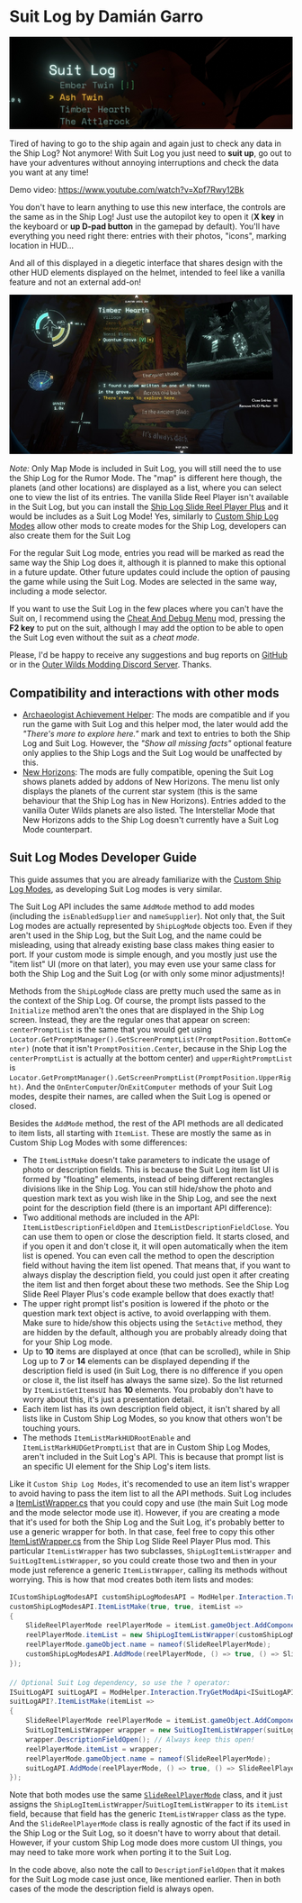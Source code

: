 # Suit Log by Damián Garro

![thumbnail](images/thumbnail.webp)

Tired of having to go to the ship again and again just to check any data in the Ship Log? Not anymore! With Suit Log you just need to **suit up**, go out to have your adventures without annoying interruptions and check the data you want at any time!

Demo video: https://www.youtube.com/watch?v=Xpf7Rwy12Bk

You don't have to learn anything to use this new interface, the controls are the same as in the Ship Log! Just use the autopilot key to open it (**X key** in the keyboard or **up D-pad button** in the gamepad by default).  You'll have everything you need right there: entries with their photos, "icons", marking location in HUD...

And all of this displayed in a diegetic interface that shares design with the other HUD elements displayed on the helmet, intended to feel like a vanilla feature and not an external add-on!

![poem|width=400px](images/poem.jpg)

*Note:* Only Map Mode is included in Suit Log, you will still need the to use the Ship Log for the Rumor Mode. The "map" is different here though, the planets (and other locations) are displayed as a list, where you can select one to view the list of its entries. The vanilla Slide Reel Player isn't available in the Suit Log, but you can install the [Ship Log Slide Reel Player Plus](https://outerwildsmods.com/mods/shiplogslidereelplayerplus/) and it would be includes as a Suit Log Mode! Yes, similarly to [Custom Ship Log Modes](https://outerwildsmods.com/mods/customshiplogmodes/) allow other mods to create modes for the Ship Log, developers can also create them for the Suit Log 

For the regular Suit Log mode, entries you read will be marked as read the same way the Ship Log does it, although it is planned to make this optional in a future update. Other future updates could include the option of pausing the game while using the Suit Log. Modes are selected in the same way, including a mode selector.

If you want to use the Suit Log in the few places where you can't have the Suit on, I recommend using the [Cheat And Debug Menu](https://outerwildsmods.com/mods/cheatanddebugmenu/) mod, pressing the **F2 key** to put on the suit, although I may add the option to be able to open the Suit Log even without the suit  as a *cheat mode*.

Please, I'd be happy to receive any suggestions and bug reports on [GitHub](https://github.com/dgarroDC/SuitLog/issues) or in the [Outer Wilds Modding Discord Server](https://discord.gg/9vE5aHxcF9). Thanks.

## Compatibility and interactions with other mods

* [Archaeologist Achievement Helper](https://outerwildsmods.com/mods/archaeologistachievementhelper/): The mods are compatible and if you run the game with Suit Log and this helper mod, the later would add the *"There's more to explore here."* mark and text to entries to both the Ship Log and Suit Log. However, the *"Show all missing facts"* optional feature only applies to the Ship Logs and the Suit Log would be unaffected by this.
* [New Horizons](https://outerwildsmods.com/mods/newhorizons/): The mods are fully compatible, opening the Suit Log shows planets added by addons of New Horizons. The menu list only displays the planets of the current star system (this is the same behaviour that the Ship Log has in New Horizons). Entries added to the vanilla Outer Wilds planets are also listed. The Interstellar Mode that New Horizons adds to the Ship Log doesn't currently have a Suit Log Mode counterpart.

## Suit Log Modes Developer Guide

This guide assumes that you are already familiarize with the [Custom Ship Log Modes](https://outerwildsmods.com/mods/customshiplogmodes/), as developing Suit Log modes is very similar.

The Suit Log API includes the same `AddMode` method to add modes (including the `isEnabledSupplier` and `nameSupplier`). Not only that, the Suit Log modes are actually represented by `ShipLogMode` objects too. Even if they aren't used in the Ship Log, but the Suit Log, and the name could be misleading, using that already existing base class makes thing easier to port. If your custom mode is simple enough, and you mostly just use the "item list" UI (more on that later), you may even use your same class for both the Ship Log and the Suit Log (or with only some minor adjustments)!

Methods from the `ShipLogMode` class are pretty much used the same as in the context of the Ship Log. Of course, the prompt lists passed to the `Initialize` method aren't the ones that are displayed in the Ship Log screen. Instead, they are the regular ones that appear on screen: `centerPromptList` is the same that you would get using `Locator.GetPromptManager().GetScreenPromptList(PromptPosition.BottomCenter)` (note that it isn't `PromptPosition.Center`, because in the Ship Log the `centerPromptList` is actually at the bottom center) and `upperRightPromptList` is ` Locator.GetPromptManager().GetScreenPromptList(PromptPosition.UpperRight)`. And the `OnEnterComputer`/`OnExitComputer` methods of your Suit Log modes, despite their names, are called when the Suit Log is opened or closed.

Besides the `AddMode` method, the rest of the API methods are all dedicated to item lists, all starting with `ItemList`. These are mostly the same as in Custom Ship Log Modes with some differences:
* The `ItemListMake` doesn't take parameters to indicate the usage of photo or description fields. This is because the Suit Log item list UI is formed by "floating" elements, instead of being different rectangles divisions like in the Ship Log. You can still hide/show the photo and question mark text as you wish like in the Ship Log, and see the next point for the description field (there is an important API difference):
* Two additional methods are included in the API: `ItemListDescriptionFieldOpen` and `ItemListDescriptionFieldClose`. You can use them to open or close the description field. It starts closed, and if you open it and don't close it, it will open automatically when the item list is opened. You can even call the method to open the description field without having the item list opened. That means that, if you want to always display the description field, you could just open it after creating the item list and then forget about these two methods. See the Ship Log Slide Reel Player Plus's code example bellow that does exactly that!
* The upper right prompt list's position is lowered if the photo or the question mark text object is active, to avoid overlapping with them. Make sure to hide/show this objects using the `SetActive` method, they are hidden by the default, although you are probably already doing that for your Ship Log mode.
* Up to **10** items are displayed at once (that can be scrolled), while in Ship Log up to **7** or **14** elements can be displayed depending if the description field is used (in Suit Log, there is no difference if you open or close it, the list itself has always the same size). So the list returned by `ItemListGetItemsUI` has **10** elements. You probably don't have to worry about this, it's just a presentation detail.
* Each item list has its own description field object, it isn't shared by all lists like in Custom Ship Log Modes, so you know that others won't be touching yours.
* The methods `ItemListMarkHUDRootEnable` and `ItemListMarkHUDGetPromptList` that are in Custom Ship Log Modes, aren't included in the Suit Log's API. This is because that prompt list is an specific UI element for the Ship Log's item lists.

Like it `Custom Ship Log Modes`, it's recomended to use an item list's wrapper to avoid having to pass the item list to all the API methods. Suit Log includes a [ItemListWrapper.cs](SuitLog/API/ItemListWrapper.cs) that you could copy and use (the main Suit Log mode and the mode selector mode use it). However, if you are creating a mode that it's used for both the Ship Log and the Suit Log, it's probably better to use a generic wrapper for both. In that case, feel free to copy this other [ItemListWrapper.cs](https://github.com/dgarroDC/ShipLogSlideReelPlayer/blob/main/ShipLogSlideReelPlayer/CustomModesAPIs/ItemListWrapper.cs) from the Ship Log Slide Reel Player Plus mod. This particular `ItemListWrapper` has two subclasses, `ShipLogItemListWrapper` and `SuitLogItemListWrapper`, so you could create those two and then in your mode just reference a generic `ItemListWrapper`, calling its methods without worrying. This is how that mod creates both item lists and modes:
```csharp
ICustomShipLogModesAPI customShipLogModesAPI = ModHelper.Interaction.TryGetModApi<ICustomShipLogModesAPI>("dgarro.CustomShipLogModes");
customShipLogModesAPI.ItemListMake(true, true, itemList =>
{
    SlideReelPlayerMode reelPlayerMode = itemList.gameObject.AddComponent<SlideReelPlayerMode>();
    reelPlayerMode.itemList = new ShipLogItemListWrapper(customShipLogModesAPI, itemList); 
    reelPlayerMode.gameObject.name = nameof(SlideReelPlayerMode);
    customShipLogModesAPI.AddMode(reelPlayerMode, () => true, () => SlideReelPlayerMode.Name);
});

// Optional Suit Log dependency, so use the ? operator:
ISuitLogAPI suitLogAPI = ModHelper.Interaction.TryGetModApi<ISuitLogAPI>("dgarro.SuitLog");
suitLogAPI?.ItemListMake(itemList =>
{
    SlideReelPlayerMode reelPlayerMode = itemList.gameObject.AddComponent<SlideReelPlayerMode>();
    SuitLogItemListWrapper wrapper = new SuitLogItemListWrapper(suitLogAPI, itemList);
    wrapper.DescriptionFieldOpen(); // Always keep this open!
    reelPlayerMode.itemList = wrapper; 
    reelPlayerMode.gameObject.name = nameof(SlideReelPlayerMode);
    suitLogAPI.AddMode(reelPlayerMode, () => true, () => SlideReelPlayerMode.Name);
});
```

Note that both modes use the same [`SlideReelPlayerMode`](https://github.com/dgarroDC/ShipLogSlideReelPlayer/blob/main/ShipLogSlideReelPlayer/SlideReelPlayerMode.cs) class, and it just assigns the `ShipLogItemListWrapper`/`SuitLogItemListWrapper` to its `itemList` field, because that field has the generic `ItemListWrapper` class as the type. And the `SlideReelPlayerMode` class is really agnostic of the fact if its used in the Ship Log or the Suit Log, so it doesn't have to worry about that detail. However, if your custom Ship Log mode does more custom UI things, you may need to take more work when porting it to the Suit Log.

In the code above, also note the call to `DescriptionFieldOpen` that it makes for the Suit Log mode case just once, like mentioned earlier. Then in both cases of the mode the description field is always open.
